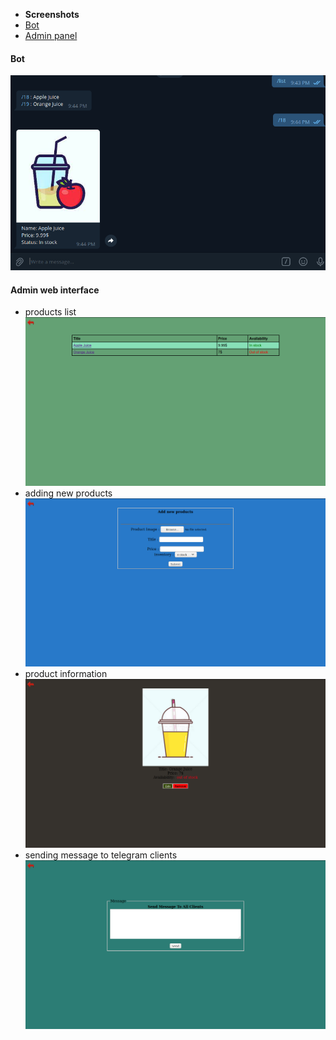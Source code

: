 - **Screenshots**
 - [Bot](#Bot)
 - [Admin panel](#Admin)


#### Bot
![](bot.png)

#### Admin web interface
- products list
![](list.png)
- adding new products
![](new.png)
- product information
![](product.png)
- sending message to telegram clients
![](send-msg.png)
